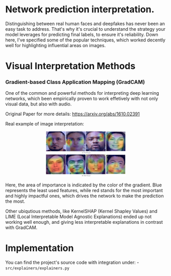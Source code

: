 # Network prediction interpretation.

Distinguishing between real human faces and deepfakes 
has never been an easy task to address. That's why it's crucial 
to understand the strategy your model leverages for predicting final labels,
to ensure it's reliability. Down here, I've specified some of the popular
techniques, which worked decently well for highlighting influential areas
on images.

# Visual Interpretation Methods

### Gradient-based Class Application Mapping (GradCAM)

One of the common and powerful methods for interpreting 
deep learning networks, which been empirically proven 
to work effetively with not only visual data, but also with audio.

Original Paper for more details: https://arxiv.org/abs/1610.02391

Real example of image interpretation:

<p align="center">
  <a><img src="./imgs/grad_cam/grad_cam_analysis.png" style="width: 50%; height: 50%" alt="Infrastructure"></a>
</p>

Here, the area of importance is indicated by the color of the gradient.
Blue represents the least used features, while red stands for the most
important and highly impactful ones, which drives the network 
to make the prediction the most. 

Other ubiqutious methods, like KernelSHAP (Kernel Shapley Values)
and LIME (Local Interpretable Model Agnostic Explanations) ended up
not working well enough, and giving less interpretable explanations
in contrast with GradCAM.

# Implementation
You can find the project's source code with integration under:
    - `src/explainers/explainers.py`
